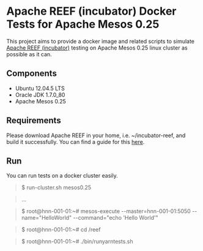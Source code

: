 Apache REEF (incubator) Docker Tests for Apache Mesos 0.25
==========================================================

This project aims to provide a docker image and related scripts to simulate 
[Apache REEF (incubator)](http://reef.incubator.apache.org/) testing on 
Apache Mesos 0.25 linux cluster as possible as it can. 

Components
----------

* Ubuntu 12.04.5 LTS
* Oracle JDK 1.7.0_80
* Apache Mesos 0.25

Requirements
------------

Please download Apache REEF in your home, i.e. ~/incubator-reef, and build
it successfully. You can find a guide for this 
[here](https://cwiki.apache.org/confluence/display/REEF/Compiling+REEF).

Run
---
You can run tests on a docker cluster easily.

> $ run-cluster.sh mesos0.25

> ...

> $ root@hnn-001-01:~# mesos-execute --master=hnn-001-01:5050 --name="HelloWorld" --command="echo 'Hello World'"

> $ root@hnn-001-01:~# cd /reef

> $ root@hnn-001-01:~# ./bin/runyarntests.sh

